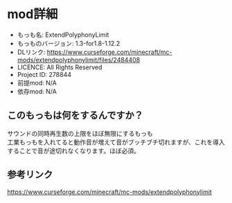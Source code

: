 # mod詳細

- もっも名: ExtendPolyphonyLimit
- もっものバージョン: 1.3-for1.8-1.12.2
- DLリンク: https://www.curseforge.com/minecraft/mc-mods/extendpolyphonylimit/files/2484408
- LICENCE: All Rights Reserved
- Project ID: 278844
- 前提mod: N/A
- 依存mod: N/A

## このもっもは何をするんですか？
サウンドの同時再生数の上限をほぼ無限にするもっも<br>
工業もっもを入れてると動作音が増えて音がブッチブチ切れますが、これを導入することで音が途切れなくなります。ほぼ必須。

## 参考リンク
https://www.curseforge.com/minecraft/mc-mods/extendpolyphonylimit

